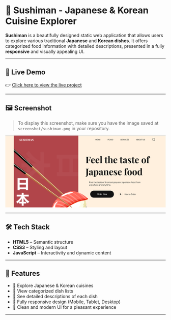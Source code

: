 # 🍣 Sushiman - Japanese & Korean Cuisine Explorer

**Sushiman** is a beautifully designed static web application that allows users to explore various traditional **Japanese** and **Korean dishes**. It offers categorized food information with detailed descriptions, presented in a fully **responsive** and visually appealing UI.

---

## 🔗 Live Demo

👉 [Click here to view the live project](https://vercel.com/manish-kumars-projects-0e5cc1d5/sushiman/FG98GdKE3arneArF1QxMhxVAGFZq)

---

## 🖼️ Screenshot

> To display this screenshot, make sure you have the image saved at `screenshot/sushiman.png` in your repository.

![Sushiman Preview](screenshot/sushiman.png)

---

## 🛠️ Tech Stack

- **HTML5** – Semantic structure
- **CSS3** – Styling and layout
- **JavaScript** – Interactivity and dynamic content

---

## 🌟 Features

- 🍜 Explore Japanese & Korean cuisines
- 🧾 View categorized dish lists
- 📄 See detailed descriptions of each dish
- 📱 Fully responsive design (Mobile, Tablet, Desktop)
- 🎨 Clean and modern UI for a pleasant experience

---
 

